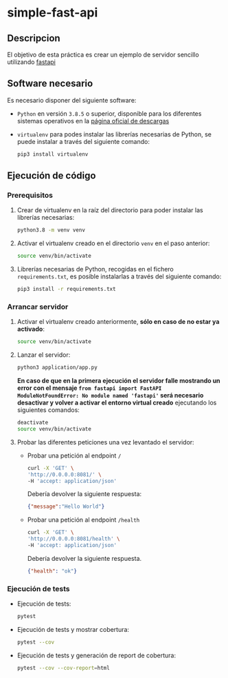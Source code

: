 # simple-fast-api

## Descripcion

El objetivo de esta práctica es crear un ejemplo de servidor sencillo utilizando [fastapi](https://fastapi.tiangolo.com/)

## Software necesario

Es necesario disponer del siguiente software:

- `Python` en versión `3.8.5` o superior, disponible para los diferentes sistemas operativos en la [página oficial de descargas](https://www.python.org/downloads/release/python-385/)

- `virtualenv` para podes instalar las librerías necesarias de Python, se puede instalar a través del siguiente comando:

    ```sh
    pip3 install virtualenv
    ```

## Ejecución de código

### Prerequisitos

1. Crear de virtualenv en la raíz del directorio para poder instalar las librerías necesarias:

    ```sh
    python3.8 -m venv venv
    ```

2. Activar el virtualenv creado en el directorio `venv` en el paso anterior:

    ```sh
    source venv/bin/activate
    ```

3. Librerías necesarias de Python, recogidas en el fichero `requirements.txt`, es posible instalarlas a través del siguiente comando:

    ```sh
    pip3 install -r requirements.txt
    ```

### Arrancar servidor

1. Activar el virtualenv creado anteriormente, **sólo en caso de no estar ya activado**:

    ```sh
    source venv/bin/activate
    ```

2. Lanzar el servidor:

    ```sh
    python3 application/app.py
    ```

    **En caso de que en la primera ejecución el servidor falle mostrando un error con el mensaje `from fastapi import FastAPI ModuleNotFoundError: No module named 'fastapi'` será necesario desactivar y volver a activar el entorno virtual creado** ejecutando los siguientes comandos:

    ```sh
    deactivate
    source venv/bin/activate
    ```

3. Probar las diferentes peticiones una vez levantado el servidor:
    - Probar una petición al endpoint `/`

        ```sh
        curl -X 'GET' \
        'http://0.0.0.0:8081/' \
        -H 'accept: application/json'
        ```

        Debería devolver la siguiente respuesta:

        ```json
        {"message":"Hello World"}
        ```

    - Probar una petición al endpoint `/health`

        ```sh
        curl -X 'GET' \
        'http://0.0.0.0:8081/health' \
        -H 'accept: application/json'
        ```

        Debería devolver la siguiente respuesta.

        ```json
        {"health": "ok"}
        ```

### Ejecución de tests

- Ejecución de tests:

    ```sh
    pytest
    ```

- Ejecución de tests y mostrar cobertura:

    ```sh
    pytest --cov
    ```

- Ejecución de tests y generación de report de cobertura:

    ```sh
    pytest --cov --cov-report=html
    ```
